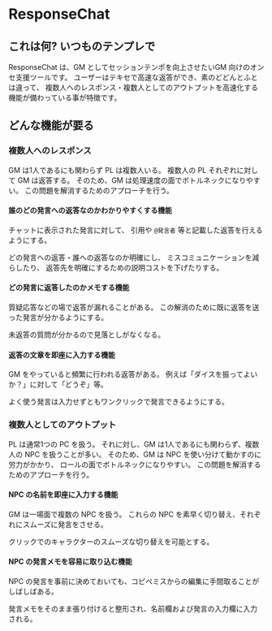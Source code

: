 # ResponseChat

## これは何? いつものテンプレで

ResponseChat は、GM としてセッションテンポを向上させたいGM 向けのオンセ支援ツールです。
ユーザーはテキセで高速な返答ができ、素のどどんとふとは違って、
複数人へのレスポンス・複数人としてのアウトプットを高速化する機能が備わっている事が特徴です。

## どんな機能が要る

### 複数人へのレスポンス

GM は1人であるにも関わらず PL は複数人いる。
複数人の PL それぞれに対して GM は返答する。
そのため、GM は処理速度の面でボトルネックになりやすい。
この問題を解消するためのアプローチを行う。

#### 誰のどの発言への返答なのかわかりやすくする機能

チャットに表示された発言に対して、
引用や `@発言者` 等と記載した返答を行えるようにする。

どの発言への返答・誰への返答なのか明確にし、
ミスコミュニケーションを減らしたり、
返答先を明確にするための説明コストを下げたりする。

#### どの発言に返答したのかメモする機能

質疑応答などの場で返答が漏れることがある。
この解消のために既に返答を送った発言が分かるようにする。

未返答の質問が分かるので見落としがなくなる。

#### 返答の文章を即座に入力する機能　

GM をやっていると頻繁に行われる返答がある。
例えば「ダイスを振ってよいか？」に対して「どうぞ」等。

よく使う発言は入力せずともワンクリックで発言できるようにする。

### 複数人としてのアウトプット

PL は通常1つの PC を扱う。
それに対し、GM は1人であるにも関わらず、複数人の NPC を扱うことが多い。
そのため、GM は NPC を使い分けて動かすのに労力がかかり、
ロールの面でボトルネックになりやすい。
この問題を解消するためのアプローチを行う。

#### NPC の名前を即座に入力する機能

GM は一場面で複数の NPC を扱う。
これらの NPC を素早く切り替え、それぞれにスムーズに発言をさせる。

クリックでのキャラクターのスムーズな切り替えを可能とする。

#### NPC の発言メモを容易に取り込む機能

NPC の発言を事前に決めておいても、コピペミスからの編集に手間取ることがしばしばある。

発言メモをそのまま張り付けると整形され、名前欄および発言の入力欄に入力される。

